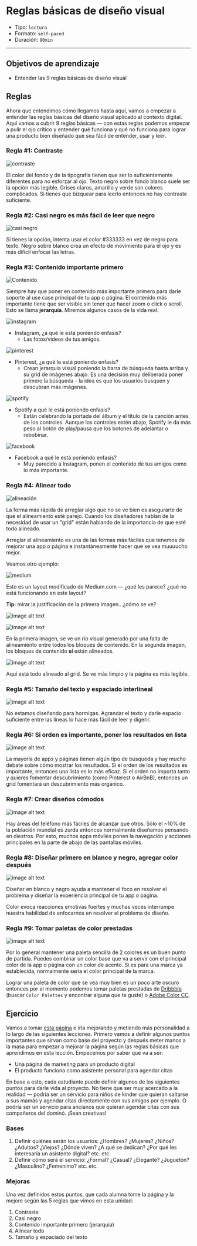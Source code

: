# Reglas básicas de diseño visual

- Tipo: `lectura`
- Formato: `self-paced`
- Duración: `90min`

***

## Objetivos de aprendizaje

- Entender las 9 reglas básicas de diseño visual

## Reglas

Ahora que entendimos cómo llegamos hasta aquí, vamos a empezar a entender las
reglas básicas del diseño visual aplicado al contexto digital. Aquí vamos a
cubrir 9 reglas básicas — con estas reglas podemos empezar a pulir el ojo
crítico y entender qué funciona y qué no funciona para lograr una producto bien
diseñado que sea fácil de entender, usar y leer.

### Regla #1: Contraste

![contraste](https://lh4.googleusercontent.com/LxHa3VDIBcEWTDarq81_KZu2mmXV01jH0Mkcsv-U_aFJcYoj_3PKENBght30qk0ziYtfcn3PfKOBrNYW7FXS_qmo7sNIAvMRft-R5lUJSEvnzQI8qjwURF34xZmW7qjtN67aYRXm)

El color del fondo y de la tipografía tienen que ser lo suficientemente
diferentes para no esforzar al ojo. Texto negro sobre fondo blanco suele ser la
opción más legible. Grises claros, amarillo y verde son colores complicados. Si
tienes que bizquear para leerlo entonces no hay contraste suficiente.

### Regla #2: Casi negro es más fácil de leer que negro

![casi negro](https://lh6.googleusercontent.com/h1HXdmTcDE86MRejWUcv2rfS42fW0J9IETwz7VXzEzHHAuQrmjeFg0lrL0zU8auUmQ0HC7nqX3lZZyM1Jw9JUDHs1ql1WhA5Sa6gY6PR6_Us0fb4YfjAg9szeEPxWzRWzP4I00K2)

Si tienes la opción, intenta usar el color #333333 en vez de negro para texto.
Negro sobre blanco crea un efecto de movimiento para el ojo y es más difícil
enfocar las letras.

### Regla #3: Contenido importante primero

![Contenido](https://lh4.googleusercontent.com/nPHgIDn7Tx6t_DJwnp-pyike5qR05FRqwA2GiexOWcQNuOTlIlEPBdrGutd9mupoja7G-Kfk6Z87ldDS2S5OSAwEjbOOsiMLtAFYP9KRYNK1LoCW2si-0Bpby5a7PdsxM9FgQOoY)

Siempre hay que poner en contenido más importante primero para darle soporte al
use case principal de tu app o página. El contenido más importante tiene que ser
visible sin tener que hacer zoom o click o scroll. Esto se llama **jerarquía**.
Miremos algunos casos de la vida real.

![instagram](https://lh3.googleusercontent.com/0xWNpUQiFDbUul2EpoDHP-wtufF9PTmirxgEBFfdKljrLcw6F4bYHH-ov6_WkiSVH9AEMHBwBl1xVIIILr86zpCY6UcF78GleGo5BaaPkOnaBItdhp7ycZzt6LnBnq1TJayOgP4y)

- Instagram, ¿a qué le está poniendo enfasis?
  * Las fotos/videos de tus amigos.

![pinterest](https://lh4.googleusercontent.com/BBrGgFXev1P5j8QilKQIcHP7SnqXFUxUZlBweiLyS31HXZI2tNZs9w8YrOpVO0rK2DTJ4TpL_BVay33XBZIKMtZUTePylZ-2N1Hborr7zTVuRCcza7SOUUbmcTwwx5Ps0jDF-bZp)

- Pinterest,  ¿a qué le está poniendo enfasis?
  * Crean jerarquia visual poniendo la barra de búsqueda hasta arriba y su
    grid de imágenes abajo. Es una decisión muy deliberada poner primero la
    búsqueda - la idea es que los usuarios busquen y descubran más imágenes.

![spotify](https://lh5.googleusercontent.com/-QCRlPemZua_Te9ooqbv67gK7ou7z1273Fv95AdvQTojlTTiuA6cNmv85DP1Ussnqy9lFAmp0u-dZhPXOtKTWyDJmZMwoFm7X4pEvYPrxFtBMSFajq3hmyxjugudae3DC7Hzowjr)

- Spotify a qué le está poniendo enfasis?
  * Están celebrando la portada del álbum y el título de la canción antes de
    los controles. Aunque los controles estén abajo, Spotify le da más peso al
    botón de play/pausa que los botones de adelantar o rebobinar.

![facebook](https://lh6.googleusercontent.com/5c1kI5YX2oOZi62rC7C5y479zd4gwsix1loBTHin8Yq70WARvXri44KEOaNJxgIzLHCSGqjh6DxsWJKvzaudzaolW4Dw2pCvAsDjrH0r6HjEpMDtN9kbFDE8wCf2iGfsoSYMaMeu)

- Facebook a qué le está poniendo enfasis?
  * Muy parecido a Instagram, ponen el contenido de tus amigos como lo más
    importante.

### Regla #4: Alinear todo

![alineación](https://lh5.googleusercontent.com/8DA3zfix1RgrQUV-Reye88pAHhQDKKYntnmF_xmBlG3n5QXEGnvEXjhumEBqLjkIc5bKI5BNVcyNEi0vGTRkC8eOnJzwi8idMUvk8x_4jxZtFWjgqxONqTpXhR1qjVNfPzmR0y8d)

La forma más rápida de arreglar algo que no se ve bien es asegurarte de que el
alineamiento esté parejo. Cuando los diseñadores hablan de la necesidad de usar
un "grid" están hablando de la importancia de que esté todo alineado.

Arreglar el alineamiento es una de las formas más fáciles que tenemos de mejorar
una app o página e instantáneamente hacer que se vea muuuucho mejor.

Veamos otro ejemplo:

![medium](https://lh3.googleusercontent.com/DuhhwjtP4rV1EeeDPyBJ7ETaWW6G_HDjLtrUu2xBO5EomKceKa82vHBBSgNkncsW8MBAFiy79d6dLmevDNOoFEsxWUbn3OyIXNRoIeFQ9iOiF6OKqBCSHNojsNPIcWmNvLRcYiZ6)

Esto es un layout modificado de Medium.com — ¿qué les parece? ¿qué no está
funcionando en este layout?

**Tip:** mirar la justificación de la primera imagen…¿cómo se ve?

![image alt text](https://lh5.googleusercontent.com/s-cPH27PfaEoJdPsDYiipLoaZ1bhfGMoicmnf85TZcCZTAP-3J0hPqaM_51xKZzyvxcrImMU8zKkCehFDM8DZVLPfvykcw7qxvviCL-E2cY85TD1w_dRxOcpWgECukDZ-RE_nOtH)

![image alt text](https://lh6.googleusercontent.com/QBFXJsGVTruYfhSJXkbmfy_ut16chdYhYFDaRGDTR8oA2r66ccDXz2TVjMvMWyMTmRd6FiL0sUPOFnB35Ch-oiTyr8LvMv1qkRm7jQoPH9BzKCPLqV-eu3RmtYFucqDV2_2-v3cy)

En la primera imagen, se ve un río visual generado por una falta de alineamiento
entre todos los bloques de contenido. En la segunda imagen, los bloques de
contenido **sí** están alineados.

![image alt text](https://lh5.googleusercontent.com/Jq7xNl2Htg3pERzKsP3LW25upa0D9YGBCMT1ni0mQQ2J0F_HNnd3feuMGRjLnTvo_Gdcan2Zo6_kyVuANd37vJ76eq0xRZSeIcJ3URhGMo5v-d4e7DPdE8GWY5Au5JKbzd7bTVql)

Aquí está todo alineado al grid. Se ve más limpio y la página es más legible.

### Regla #5: Tamaño del texto y espaciado interlineal

![image alt text](https://lh3.googleusercontent.com/6OLAnL0JRDtwt8Gro2LlJ8oFyeko8DXaY2VqIxy3aL7_dNAsPcMo3uJWoULpmZksKX_M_8MRqlzsHw8ikD8Y4oX4W8NaAOa6wl2eF0IKMXxCux1M6rNgGyhhmLzWUFW1a4yPas4y)

No estamos diseñando para hormigas. Agrandar el texto y darle espacio suficiente
entre las líneas lo hace más fácil de leer y digerir.

### Regla #6: Si orden es importante, poner los resultados en lista

![image alt text](https://lh6.googleusercontent.com/9iCdkbx9ZCZADgIFhYS_fSpFHkTvSEOBnNVzLZhj9EHXUfcYZ73SOtMB97cqAwSCkakBIawYFog0fVaqZGyoDykFQrsML5zjFqbXiBm4AWyVRS-9X_PbIK13oXpZmlrakeqzygn7)

La mayoría de apps y páginas tienen algún tipo de búsqueda y hay mucho debate
sobre cómo mostrar los resultados. Si el orden de los resultados es importante,
entonces una lista es lo más eficaz. Si el orden no importa tanto y quieres
fomentar descubrimiento (como Pinterest o AirBnB), entonces un grid fomentará un
descubrimiento más orgánico.

### Regla #7: Crear diseños cómodos

![image alt text](https://lh4.googleusercontent.com/el1xW0t5yxubbcDkUwSE9qjUcbvuVFfDClqH-ddt8UAOVd-nEmlRqzv97scs6-o900hxhcXodTMgZFKAmMQiZ8cdiAIbIPjn-aOOokffyz2M4L2mqsRF4O5iM5vD38FhwfxNLgF8)

Hay áreas del teléfono más fáciles de alcanzar que otros. Sólo el ~10% de la
población mundial es zurda entonces normalmente diseñamos pensando en diestros.
Por esto, muchos apps móviles ponen la navegación y acciones principales en la
parte de abajo de las pantallas móviles.

### Regla #8: Diseñar primero en blanco y negro, agregar color después

![image alt text](https://lh5.googleusercontent.com/eYBg_0C-Zs8gBgmPZrF3zi-GLb1lXHMD1EzI-wKNl0py_wnmxXFlxzM7tZkJmdCPfJfrXIsjY-i9VVKB3BVqDx6k3LtfYy8BjfaFmI-WjFRHRWpgCOAwfiIuZ46Vz6g0CHXCrYYJ)

Diseñar en blanco y negro ayuda a mantener el foco en resolver el problema y
diseñar la experiencia principal de tu app o página.

Color evoca reacciones emotivas fuertes y muchas veces interrumpe nuestra
habilidad de enfocarnos en resolver el problema de diseño.

### Regla #9: Tomar paletas de color prestadas

![image alt text](https://lh4.googleusercontent.com/uSldQ95FZ_WgzrX4JWYkHKDVvgBOpOp7GrAm9C1n-SG88BfG9KtMpQNpoTkRD60UIaR7I-HO-WMu-MQC0KQE4WxwFicCHRdgXIAWObbZV3mJw1X2vYEazyUWeRxuVYQftwiOGCU4)

Por lo general mantener una paleta sencilla de 2 colores es un buen punto de
partida. Puedes combinar un color base que va a servir con el principal color de
la app o página con un color de acento. Si es para una marca ya establecida,
normalmente sería el color principal de la marca.

Lograr una paleta de color que se vea muy bien es un poco arte oscuro entonces
por el momento podemos tomar paletas prestadas de
[Dribbble](https://dribbble.com/search?q=color+palettes) (buscar `Color
Palettes` y encontrar alguna que te guste) o
[Adobe Color CC](https://color.adobe.com/create/color-wheel/).

## Ejercicio

Vamos a tomar [esta página](https://www.figma.com/file/K63sY2evS5vTUchefcUo1p19/pagina_ejercicio?node-id=0%3A136)
e irla mejorando y metiendo más personalidad a lo largo de las siguientes
lecciones. Primero vamos a definir algunos puntos importantes que sirvan como
base del proyecto y después meter manos a la masa para empezar a mejorar la
página según las reglas básicas que aprendimos en esta lección. Empecemos por
saber que va a ser:

- Una página de marketing para un producto digital
- El producto funciona como asistente personal para agendar citas

En base a esto, cada estudiante puede definir algunos de los siguientes puntos
para darle vida al proyecto. No tiene que ser muy acercado a la realidad —
podría ser un servicio para niños de kinder que quieran saltarse a sus mamás y
agendar citas directamente con sus amigos por ejemplo. O podría ser un servicio
para ancianos que quieran agendar citas con sus compañeros del dominó.
¡Sean creativas!

### Bases

1. Definir quiénes serán los usuarios: ¿Hombres? ¿Mujeres? ¿Niños? ¿Adultos?
  ¿Viejos? ¿Dónde viven? ¿A qué se dedican? ¿Por qué les interesaría un
  asistente digital? etc. etc.
2. Definir cómo será el servicio: ¿Formal? ¿Casual? ¿Elegante? ¿Juguetón?
   ¿Masculino? ¿Femenimo? etc. etc.

### Mejoras

Una vez definidos estos puntos, que cada alumna tome la página y la mejore según
las 5 reglas que vimos en esta unidad:

1. Contraste
2. Casi negro
3. Contenido importante primero (jerarquia)
4. Alinear todo
5. Tamaño y espaciado del texto

